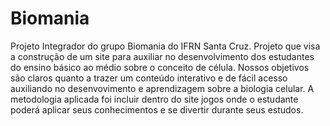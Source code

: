 # Biomania
Projeto Integrador do grupo Biomania do IFRN Santa Cruz. 
Projeto que visa a construção de um site para auxiliar no desenvolvimento
dos estudantes do ensino básico ao médio sobre o conceito de célula.
Nossos objetivos são claros quanto a trazer um conteúdo interativo e
de fácil acesso auxiliando no desenvovimento e aprendizagem sobre a biologia celular.
A metodologia aplicada foi incluir dentro do site jogos onde o estudante poderá aplicar seus
conhecimentos e se divertir durante seus estudos.
